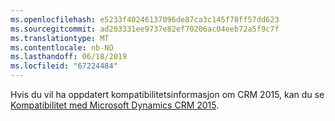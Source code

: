 ```yaml
---
ms.openlocfilehash: e5233f40246137096de87ca3c145f78ff57dd623
ms.sourcegitcommit: ad203331ee9737e82ef70206ac04eeb72a5f9c7f
ms.translationtype: MT
ms.contentlocale: nb-NO
ms.lasthandoff: 06/18/2019
ms.locfileid: "67224484"
---
```

Hvis du vil ha oppdatert kompatibilitetsinformasjon om CRM 2015, kan du se [Kompatibilitet med Microsoft Dynamics CRM 2015](https://support.microsoft.com/en-us/kb/3018360).